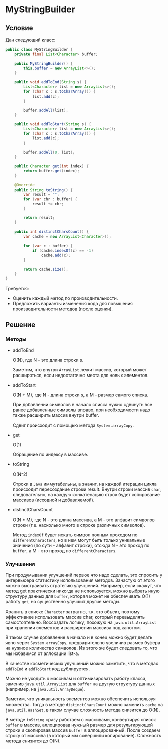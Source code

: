 # MyStringBuilder

## Условие

Дан следующий класс:

```java
public class MyStringBuilder {
    private final List<Character> buffer;
 
    public MyStringBuilder() {
        this.buffer = new ArrayList<>();
    }
 
    public void addToEnd(String s) {
        List<Character> list = new ArrayList<>();
        for (char c : s.toCharArray()) {
            list.add(c);
        }

        buffer.addAll(list);
    }
 
    public void addToStart(String s) {
        List<Character> list = new ArrayList<>();
        for (char c : s.toCharArray()) {
            list.add(c);
        }

        buffer.addAll(0, list);
    }
     
    public Character get(int index) {
        return buffer.get(index);
    }
 
    @Override
    public String toString() {
        var result = "";
        for (var chr : buffer) {
            result += chr;
        }

        return result;
    }
 
    public int distinctCharsCount() {
        var cache = new ArrayList<Character>();
        
        for (var c : buffer) {
            if (cache.indexOf(c) == -1)
                cache.add(c);
        }
 
        return cache.size();
    }
}
```

Требуется:

* Оценить каждый метод по производительности.
* Предложить варианты изменения кода для повышения производительности методов (после оценки).

## Решение

### Методы

* addToEnd

    O(N), где N - это длина строки s.

    Заметим, что внутри `ArrayList` лежит массив, который может расширяться, если недостаточно места для новых элементов.

* addToStart

    O(N + M), где N - длина строки s, а M - размер самого списка.

    При добавлении символов в начало списка нужно сдвинуть все ранее добавленные символы вправо, при необходимости надо также расширить массив внутри buffer.

    Сдвиг происходит с помощью метода `System.arrayCopy`.

* get

    O(1)

    Обращение по индексу в массиве.

* toString

    O(N^2)

    Строки в `Java` иммутабельны, а значит, на каждой итерации цикла происходит пересоздание строки result.
    Внутри строки массив `char`, следовательно, на каждую конкатенацию строк будет копирование массивов (исходной и добавляемой).

* distinctCharsCount

    O(N * M), где N - это длина массива, а M - это алфавит символов строки (т.е. насколько много в строке различных символов).

    Метод `indexOf` будет искать символ полным проходом по `differentCharacters`, но в нем могут быть только уникальные значения (по сути - алфавит строки), отсюда N - это проход по `buffer`, а M - это проход по `differentCharacters`.

### Улучшения

При продумывании улучшений первое что надо сделать, это спросить у интервьюера статистику использования методов.
Зачастую от этого можно выстраивать стратегию улучшений. Например, если скажут, что метод get практически никогда не используется, можно выбрать иную структуру данных для `buffer`, которая может не обеспечивать O(1) работу `get`, но существенно улучшит другие методы.

Хранить в списке `Character` затратно, т.к. это объект, поэтому эффективнее использовать массив char, который перевыделять самостоятельно. Воссоздать логику, похожую на `java.util.ArrayList` при хранении элементов и расширении массива под капотом.

В таком случае добавление в начало и в конец можно будет делать явно через `System.arrayCopy`, предварительно увеличив размер буфера на нужное количество символов. Из этого же будет следовать то, что мы избавимся от аллокации list-а.

В качестве косметических улучшений можно заметить, что в методах `addToEnd` и `addToStart` код дублируется.

Можно не уходить к массивам и оптимизировать работу класса, заменив `java.util.ArrayList` для `buffer` на другую структуру данных (например, на `java.util.ArrayDeque`).

Заметим, что уникальность элементов можно обеспечить используя множества. Тогда в методе `distinctCharsCount` можно заменить `cache` на `java.util.HashSet`, в таком случае сложность метода снизится до O(N).

В методе `toString` сразу работаем с массивами, конвертируя список `buffer` в массив, аллоцировав нужный размер для результирующей строки и скопировав массив `buffer` в аллоцированный. После создаем строку от массива (в который мы совершили копирование). Сложность метода снизится до O(N).

